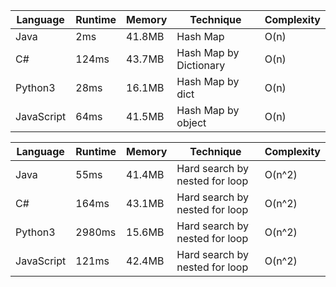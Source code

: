 | Language   | Runtime | Memory | Technique              | Complexity |
| ---------- | ------- | ------ | ---------------------- | ---------- |
| Java       | 2ms     | 41.8MB | Hash Map               | O(n)       |
| C#         | 124ms   | 43.7MB | Hash Map by Dictionary | O(n)       |
| Python3    | 28ms    | 16.1MB | Hash Map by dict       | O(n)       |
| JavaScript | 64ms    | 41.5MB | Hash Map by object     | O(n)       |

| Language   | Runtime | Memory | Technique                      | Complexity |
| ---------- | ------- | ------ | ------------------------------ | ---------- |
| Java       | 55ms    | 41.4MB | Hard search by nested for loop | O(n^2)     |
| C#         | 164ms   | 43.1MB | Hard search by nested for loop | O(n^2)     |
| Python3    | 2980ms  | 15.6MB | Hard search by nested for loop | O(n^2)     |
| JavaScript | 121ms   | 42.4MB | Hard search by nested for loop | O(n^2)     |
